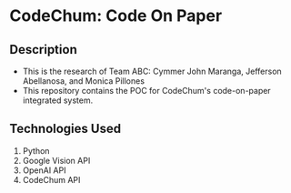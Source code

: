 # CodeChum: Code On Paper

## Description

- This is the research of Team ABC: Cymmer John Maranga, Jefferson Abellanosa, and Monica Pillones
- This repository contains the POC for CodeChum's code-on-paper integrated system.


## Technologies Used

1. Python
2. Google Vision API
3. OpenAI API
4. CodeChum API
